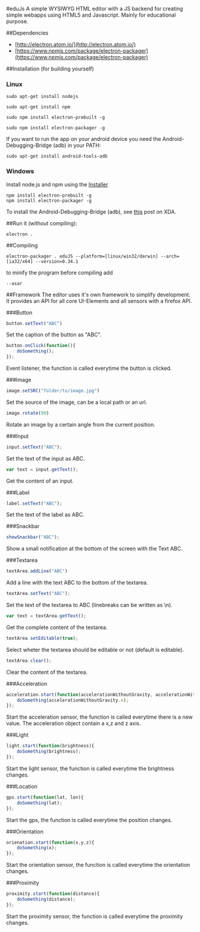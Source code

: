 #eduJs
A simple WYSIWYG HTML editor with a JS backend for creating simple webapps using HTML5 and Javascript. Mainly for educational purpose.

##Dependencies
* [http://electron.atom.io/](http://electron.atom.io/)
* [https://www.npmjs.com/package/electron-packager](https://www.npmjs.com/package/electron-packager)

##Installation (for building yourself)
### Linux
```
sudo apt-get install nodejs

sudo apt-get install npm

sudo npm install electron-prebuilt -g

sudo npm install electron-packager -g

```

If you want to run the app on your android device you need the Android-Debugging-Bridge (adb) in your PATH:
```
sudo apt-get install android-tools-adb
```

### Windows
Install node.js and npm using the [Installer](http://www.nodejs.org)
```
npm install electron-prebuilt -g
npm install electron-packager -g
```

To install the Android-Debugging-Bridge (adb), see [this](http://forum.xda-developers.com/showthread.php?t=2588979) post on XDA.

##Run it (without compiling):
```
electron .
```

##Compiling
```
electron-packager . eduJS --platform=[linux/win32/darwin] --arch=[ia32/x64] --version=0.34.1
```
to minify the program before compiling add 
```
--asar
``` 

##Framework
The editor uses it's own framework to simplify development. It provides an API for all core UI-Elements and all sensors with a firefox API.

###Button
```javascript
button.setText("ABC")
```
Set the caption of the button as "ABC".

```javascript
button.onClick(function(){
    doSomething();
});
```
Event listener, the function is called everytime the button is clicked.

###Image
```javascript
image.setSRC("folder/to/image.jpg")
```
Set the source of the image, can  be a local path or an url.

```javascript
image.rotate(90)
```
Rotate an image by a certain angle from the current position.

###Input
```javascript
input.setText("ABC");
```
Set the text of the input as ABC.
```javascript
var text = input.getText();
```
Get the content of an input.

###Label
```javascript
label.setText("ABC");
```
Set the text of the label as ABC.

###Snackbar
```javascript
showSnackbar("ABC");
```
Show a small notification at the bottom of the screen with the Text ABC.

###Textarea
```javascript
textArea.addLine("ABC")
```
Add a line with the text ABC to the bottom of the textarea.

```javascript
textArea.setText("ABC");
```
Set the text of the textarea to ABC (linebreaks can be written as \n).

```javascript
var text = textArea.getText();
```
Get the complete content of the textarea.

```javascript
textArea.setEditable(true);
```
Select wheter the textarea should be editable or not (default is editable).

```javascript
textArea.clear();
```
Clear the content of the textarea.


###Acceleration
```javascript
acceleration.start(function(accelerationWithoutGravity, accelerationWithGravity){
    doSomething(accelerationWithoutGravity.x);
});
```
Start the acceleration sensor, the function is called everytime there is a new value. The acceleration object contain a x,z and z axis.

###Light
```javascript
light.start(function(brightness){
    doSomething(brightness);
});
```
Start the light sensor, the function is called everytime the brightness changes.

###Location
```javascript
gps.start(function(lat, lon){
    doSomething(lat);
});
```
Start the gps, the function is called everytime the position changes.

###Orientation
```javascript
orienation.start(function(x,y,z){
    doSomething(x);
});
```
Start the orientation sensor, the function is called everytime the orientation changes.

###Proximity
```javascript
proximity.start(function(distance){
    doSomething(distance);
});
```
Start the proximity sensor, the function is called everytime the proximity changes.


